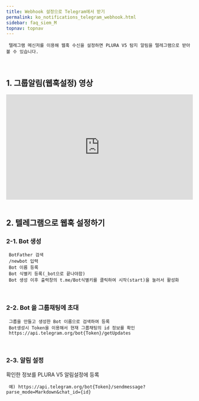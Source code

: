 ```yaml
---
title: Webhook 설정으로 Telegram에서 받기
permalink: ko_notifications_telegram_webhook.html
sidebar: faq_siem_M
topnav: topnav
---
```


     텔레그램 메신저를 이용해 웹훅 수신을 설정하면 PLURA V5 탐지 알림을 텔레그램으로 받아볼 수 있습니다.

<br />

## 1. 그룹알림(웹훅설정) 영상

<style>.embed-container { position: relative; padding-bottom: 56.25%; height: 0; overflow: hidden; max-width: 100%; } .embed-container iframe, .embed-container object, .embed-container embed { position: absolute; top: 0; left: 0; width: 100%; height: 100%; }</style><div class='embed-container'><iframe src='https://www.youtube.com/embed/lIFuWAtDVbk' frameborder='0' allowfullscreen></iframe></div>

<br />

## 2. 텔레그램으로 웹훅 설정하기

### 2-1. Bot 생성

     BotFather 검색
     /newbot 입력
     Bot 이름 등록
     Bot 식별키 등록(_bot으로 끝나야함)
     Bot 생성 이후 출력창의 t.me/Bot식별키를 클릭하여 시작(start)을 눌러서 활성화

<br />

### 2-2. Bot 을 그룹채팅에 초대

     그룹을 만들고 생성한 Bot 이름으로 검색하여 등록
     Bot생성시 Token을 이용해서 현재 그룹채팅의 id 정보를 확인
     https://api.telegram.org/bot{Token}/getUpdates

<br />

### 2-3. 알림 설정

확인한 정보를 PLURA V5 알림설정에 등록

     예) https://api.telegram.org/bot{Token}/sendmessage?parse_mode=Markdown&chat_id={id}